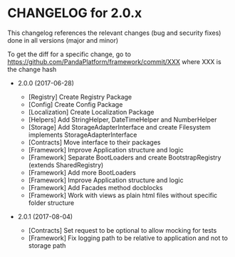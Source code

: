 CHANGELOG for 2.0.x
===================

This changelog references the relevant changes (bug and security fixes) done
in all versions (major and minor)

To get the diff for a specific change, go to https://github.com/PandaPlatform/framework/commit/XXX where
XXX is the change hash

* 2.0.0 (2017-06-28)
  * [Registry] Create Registry Package
  * [Config] Create Config Package
  * [Localization] Create Localization Package
  * [Helpers] Add StringHelper, DateTimeHelper and NumberHelper
  * [Storage] Add StorageAdapterInterface and create Filesystem implements StorageAdapterInterface
  * [Contracts] Move interface to their packages
  * [Framework] Improve Application structure and logic
  * [Framework] Separate BootLoaders and create BootstrapRegistry (extends SharedRegistry)
  * [Framework] Add more BootLoaders
  * [Framework] Improve Application structure and logic
  * [Framework] Add Facades method docblocks
  * [Framework] Work with views as plain html files without specific folder structure
  
* 2.0.1 (2017-08-04)
  * [Contracts] Set request to be optional to allow mocking for tests
  * [Framework] Fix logging path to be relative to application and not to storage path
